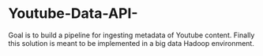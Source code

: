 # Youtube-Data-API-
Goal is to build a pipeline for ingesting metadata of Youtube content. Finally this solution is meant to be implemented in a big data Hadoop environment.

